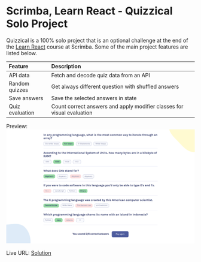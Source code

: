 # Scrimba, Learn React - Quizzical Solo Project
Quizzical is a 100% solo project that is an optional challenge at the end of the [Learn React](https://scrimba.com/learn/learnreact) course at Scrimba. Some of the main project features are listed below.

| Feature         | Description                                                            |
| :-------------- | :--------------------------------------------------------------------- |
| API data        | Fetch and decode quiz data from an API                                 |
| Random quizzes  | Get always different question with shuffled answers                    |
| Save answers    | Save the selected answers in state                                     |
| Quiz evaluation | Count correct answers and apply modifier classes for visual evaluation |

Preview: 
![Quizzical](./src/assets/quizzical.png)

Live URL: [Solution](https://quizzical-solution.netlify.app/)